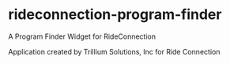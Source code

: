 # rideconnection-program-finder
A Program Finder Widget for RideConnection


Application created by Trillium Solutions, Inc for Ride Connection
